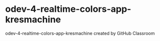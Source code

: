 # odev-4-realtime-colors-app-kresmachine
odev-4-realtime-colors-app-kresmachine created by GitHub Classroom

